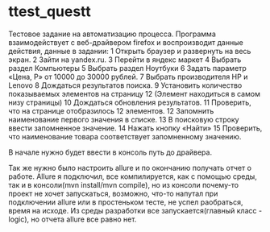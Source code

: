 # ttest_questt
Тестовое задание на автоматизацию процесса.
Программа взаимодействует с веб-драйвером firefox и воспроизводит данные действия, данные в задании:
  1 Открыть браузер и развернуть на весь экран.
  2 Зайти на yandex.ru.
  3 Перейти в яндекс маркет
  4 Выбрать раздел Компьютеры
  5 Выбрать раздел Ноутбуки
  6 Задать параметр «Цена, Р» от 10000 до 30000 рублей.
  7 Выбрать производителя HP и Lenovo
  8 Дождаться результатов поиска.
  9 Установить количество показываемых элементов на страницу 12 (Элемент
  находиться в самом низу страницы)
  10 Дождаться обновления результатов.
  11 Проверить, что на странице отобразилось 12 элементов.
  12 Запомнить наименование первого значения в списке.
  13 В поисковую строку ввести запомненное значение.
  14 Нажать кнопку «Найти»
  15 Проверить, что наименование товара соответствует запомненному значению.
  
В начале нужно будет ввести в консоль путь до драйвера.
  
Так же нужно было настроить allure и по окончанию получать отчет о работе.
Allure я подключил, все компилируется, как с помощью среды, так и в консоли(mvn install/mvn compile),
но из консоли почему-то проект не хочет запускаться, возможно, что-то напутал при подключении allure 
или в простеньком тесте, не успел раобраться, время на исходе. 
Из среды разработки все запускается(главный класс - logic), но отчета allure все равно нет.
